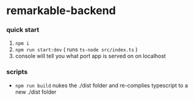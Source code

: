# remarkable-backend


### quick start

1) `npm i`
1) `npm run start:dev`  ( runs `ts-node src/index.ts` )
1) console will tell you what port app is served on on localhost


### scripts

- `npm run build` nukes the ./dist folder and re-complies typescript to a new ./dist folder